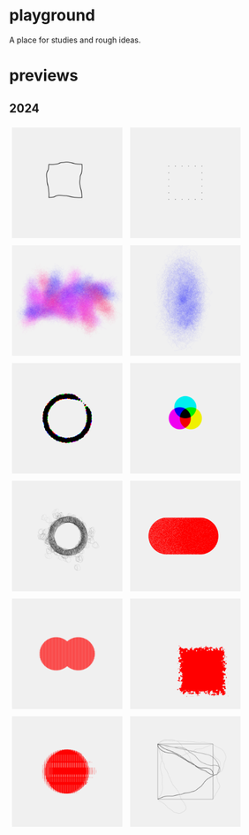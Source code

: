 # playground
A place for studies and rough ideas.  
# previews  


## 2024

<a href='2024/24012//'><img src='2024/24012///outputs/01.png' height='200' width='200' style='margin: 5px;'></a>     <a href='2024/24011//'><img src='2024/24011///outputs/01.png' height='200' width='200' style='margin: 5px;'></a>     <a href='2024/24010//'><img src='2024/24010///outputs/01.png' height='200' width='200' style='margin: 5px;'></a>     <a href='2024/24009//'><img src='2024/24009///outputs/01.png' height='200' width='200' style='margin: 5px;'></a>     <a href='2024/24008//'><img src='2024/24008///outputs/01.png' height='200' width='200' style='margin: 5px;'></a>     <a href='2024/24007//'><img src='2024/24007///outputs/01.png' height='200' width='200' style='margin: 5px;'></a>     <a href='2024/24006//'><img src='2024/24006///outputs/01.png' height='200' width='200' style='margin: 5px;'></a>     <a href='2024/24005//'><img src='2024/24005///outputs/01.png' height='200' width='200' style='margin: 5px;'></a>     <a href='2024/24004//'><img src='2024/24004///outputs/01.png' height='200' width='200' style='margin: 5px;'></a>     <a href='2024/24003//'><img src='2024/24003///outputs/01.png' height='200' width='200' style='margin: 5px;'></a>     <a href='2024/24002//'><img src='2024/24002///outputs/01.png' height='200' width='200' style='margin: 5px;'></a>     <a href='2024/24001//'><img src='2024/24001///outputs/01.png' height='200' width='200' style='margin: 5px;'></a>     
